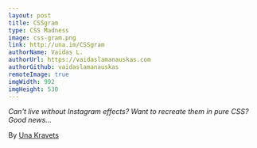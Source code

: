 ```yaml
---
layout: post
title: CSSgram
type: CSS Madness
image: css-gram.png
link: http://una.im/CSSgram
authorName: Vaidas L.
authorUrl: https://vaidaslamanauskas.com
authorGithub: vaidaslamanauskas
remoteImage: true
imgWidth: 992
imgHeight: 530
---
```


_Can't live without Instagram effects? Want to recreate them in pure CSS? Good news..._

By [Una Kravets](http://una.im)
